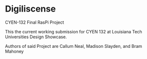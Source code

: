 # Digiliscense
CYEN-132 Final RasPi Project

This the current working submission for CYEN 132 at Louisiana Tech Universities Design Showcase.

Authors of said Project are Callum Neal, Madison Slayden, and Bram Mahoney
